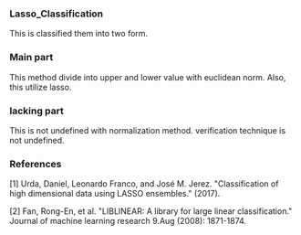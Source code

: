 ### Lasso_Classification
This is classified them into two form.

### Main part
This method divide into upper and lower value with euclidean norm.
Also, this utilize lasso.


### lacking part
This is not undefined with normalization method. verification technique is not undefined.


### References
[1] Urda, Daniel, Leonardo Franco, and José M. Jerez. "Classification of high dimensional data using LASSO ensembles." (2017).

[2] Fan, Rong-En, et al. "LIBLINEAR: A library for large linear classification." Journal of machine learning research 9.Aug (2008): 1871-1874.
